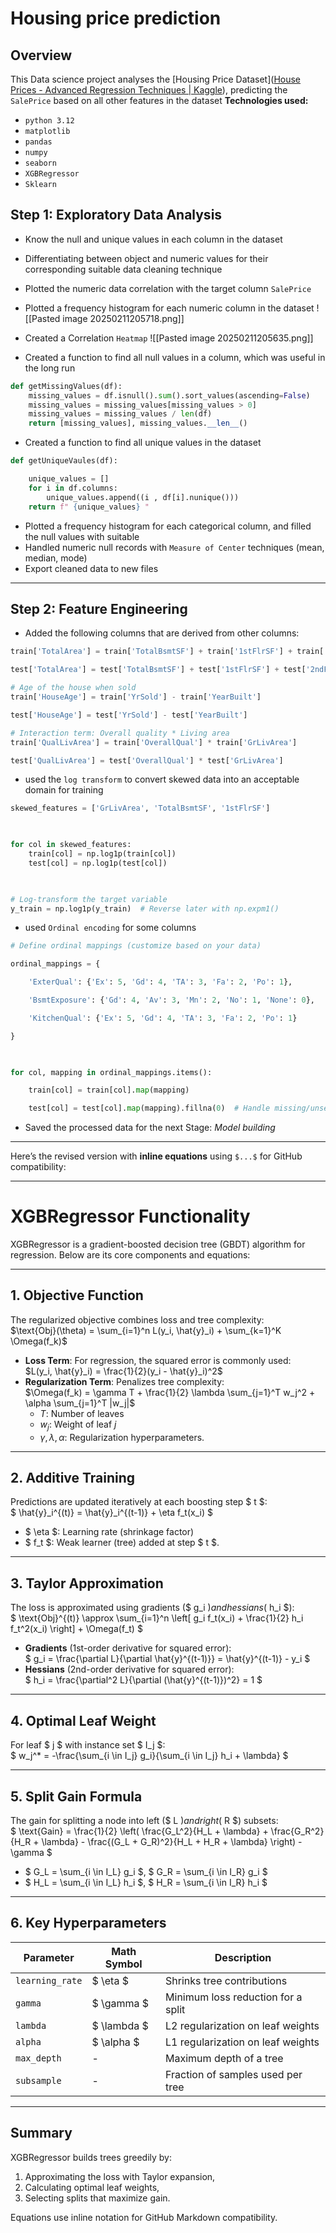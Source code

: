 # Housing price prediction

## Overview 
This Data science project analyses the [Housing Price Dataset]([House Prices - Advanced Regression Techniques | Kaggle](https://www.kaggle.com/competitions/house-prices-advanced-regression-techniques)), predicting the `SalePrice` based on all other features in the dataset
**Technologies used:**
- `python 3.12`
- `matplotlib`
- `pandas`
- `numpy`
- `seaborn`
- `XGBRegressor`
- `Sklearn`
## Step 1: Exploratory Data Analysis 

- Know the null and unique values in each column in the dataset 
- Differentiating between object and numeric values for their corresponding suitable data cleaning technique 
- Plotted the numeric data correlation with the target column `SalePrice`
- Plotted a frequency histogram for each numeric column in the dataset
![[Pasted image 20250211205718.png]]

- Created a Correlation `Heatmap` 
![[Pasted image 20250211205635.png]]

- Created a function to find all null values in a column, which was useful in the long run
```python
def getMissingValues(df):
    missing_values = df.isnull().sum().sort_values(ascending=False)
    missing_values = missing_values[missing_values > 0]
    missing_values = missing_values / len(df)
    return [missing_values], missing_values.__len__()
```

- Created a function to find all unique values in the dataset
```python
def getUniqueVaules(df):

    unique_values = []
    for i in df.columns:
        unique_values.append((i , df[i].nunique()))
    return f" {unique_values} "
```

- Plotted a frequency histogram for each categorical column, and filled the null values with suitable 
- Handled numeric null records with `Measure of Center` techniques (mean, median, mode)
- Export cleaned data to new files

--- 
## Step 2: Feature Engineering
- Added the following columns that are derived from other columns:
```python 
train['TotalArea'] = train['TotalBsmtSF'] + train['1stFlrSF'] + train['2ndFlrSF']

test['TotalArea'] = test['TotalBsmtSF'] + test['1stFlrSF'] + test['2ndFlrSF']

# Age of the house when sold
train['HouseAge'] = train['YrSold'] - train['YearBuilt']

test['HouseAge'] = test['YrSold'] - test['YearBuilt']

# Interaction term: Overall quality * Living area
train['QualLivArea'] = train['OverallQual'] * train['GrLivArea']

test['QualLivArea'] = test['OverallQual'] * test['GrLivArea']
```

- used the `log transform` to convert skewed data into an acceptable domain for training
```python
skewed_features = ['GrLivArea', 'TotalBsmtSF', '1stFlrSF']

  

for col in skewed_features:
    train[col] = np.log1p(train[col])
    test[col] = np.log1p(test[col])

  

# Log-transform the target variable
y_train = np.log1p(y_train)  # Reverse later with np.expm1()
```

- used `Ordinal encoding` for some columns 
```python 
# Define ordinal mappings (customize based on your data)

ordinal_mappings = {

    'ExterQual': {'Ex': 5, 'Gd': 4, 'TA': 3, 'Fa': 2, 'Po': 1},

    'BsmtExposure': {'Gd': 4, 'Av': 3, 'Mn': 2, 'No': 1, 'None': 0},

    'KitchenQual': {'Ex': 5, 'Gd': 4, 'TA': 3, 'Fa': 2, 'Po': 1}

}

  

for col, mapping in ordinal_mappings.items():

    train[col] = train[col].map(mapping)

    test[col] = test[col].map(mapping).fillna(0)  # Handle missing/unseen categories in test
```

- Saved the processed data for the next Stage: *Model building*

---

Here’s the revised version with **inline equations** using `$...$` for GitHub compatibility:

---

# XGBRegressor Functionality

XGBRegressor is a gradient-boosted decision tree (GBDT) algorithm for regression. Below are its core components and equations:

---

## 1. **Objective Function**
The regularized objective combines loss and tree complexity:  
$\text{Obj}(\theta) = \sum_{i=1}^n L(y_i, \hat{y}_i) + \sum_{k=1}^K \Omega(f_k)$  
- **Loss Term**: For regression, the squared error is commonly used:  
  $L(y_i, \hat{y}_i) = \frac{1}{2}(y_i - \hat{y}_i)^2$  
- **Regularization Term**: Penalizes tree complexity:  
  $\Omega(f_k) = \gamma T + \frac{1}{2} \lambda \sum_{j=1}^T w_j^2 + \alpha \sum_{j=1}^T |w_j|$  
  - $T$: Number of leaves  
  - $w_j$: Weight of leaf $j$  
  - $\gamma, \lambda, \alpha$: Regularization hyperparameters.

---

## 2. **Additive Training**
Predictions are updated iteratively at each boosting step $ t $:  
$ \hat{y}_i^{(t)} = \hat{y}_i^{(t-1)} + \eta f_t(x_i) $  
- $ \eta $: Learning rate (shrinkage factor)  
- $ f_t $: Weak learner (tree) added at step $ t $.

---

## 3. **Taylor Approximation**
The loss is approximated using gradients ($ g_i $) and hessians ($ h_i $):  
$ \text{Obj}^{(t)} \approx \sum_{i=1}^n \left[ g_i f_t(x_i) + \frac{1}{2} h_i f_t^2(x_i) \right] + \Omega(f_t) $  
- **Gradients** (1st-order derivative for squared error):  
  $ g_i = \frac{\partial L}{\partial \hat{y}^{(t-1)}} = \hat{y}^{(t-1)} - y_i $  
- **Hessians** (2nd-order derivative for squared error):  
  $ h_i = \frac{\partial^2 L}{\partial (\hat{y}^{(t-1)})^2} = 1 $  

---

## 4. **Optimal Leaf Weight**
For leaf $ j $ with instance set $ I_j $:  
$ w_j^* = -\frac{\sum_{i \in I_j} g_i}{\sum_{i \in I_j} h_i + \lambda} $

---

## 5. **Split Gain Formula**
The gain for splitting a node into left ($ L $) and right ($ R $) subsets:  
$ \text{Gain} = \frac{1}{2} \left( \frac{G_L^2}{H_L + \lambda} + \frac{G_R^2}{H_R + \lambda} - \frac{(G_L + G_R)^2}{H_L + H_R + \lambda} \right) - \gamma $  
- $ G_L = \sum_{i \in I_L} g_i $, $ G_R = \sum_{i \in I_R} g_i $  
- $ H_L = \sum_{i \in I_L} h_i $, $ H_R = \sum_{i \in I_R} h_i $  

---

## 6. **Key Hyperparameters**
| Parameter       | Math Symbol | Description                          |
|-----------------|-------------|--------------------------------------|
| `learning_rate` | $ \eta $    | Shrinks tree contributions           |
| `gamma`         | $ \gamma $  | Minimum loss reduction for a split   |
| `lambda`        | $ \lambda $ | L2 regularization on leaf weights   |
| `alpha`         | $ \alpha $  | L1 regularization on leaf weights   |
| `max_depth`     | -           | Maximum depth of a tree              |
| `subsample`     | -           | Fraction of samples used per tree    |

---

## Summary
XGBRegressor builds trees greedily by:  
1. Approximating the loss with Taylor expansion,  
2. Calculating optimal leaf weights,  
3. Selecting splits that maximize gain.  

Equations use inline notation for GitHub Markdown compatibility.

